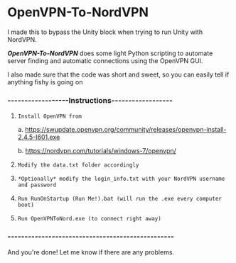 # OpenVPN-To-NordVPN
I made this to bypass the Unity block when trying to run Unity with NordVPN. 

***OpenVPN-To-NordVPN*** does some light Python scripting to automate server finding and automatic connections using the OpenVPN GUI.

I also made sure that the code was short and sweet, so you can easily tell if anything fishy is going on


### ------------------Instructions------------------
1. `Install OpenVPN from` 

      a. https://swupdate.openvpn.org/community/releases/openvpn-install-2.4.5-I601.exe  
  
      b. https://nordvpn.com/tutorials/windows-7/openvpn/
  
2. `Modify the data.txt folder accordingly`
3. `*Optionally* modify the login_info.txt with your NordVPN username and password`
4. `Run RunOnStartup (Run Me!).bat (will run the .exe every computer boot)`
5. `Run OpenVPNToNord.exe (to connect right away)`

### -------------------------------------------------
And you're done! Let me know if there are any problems.
